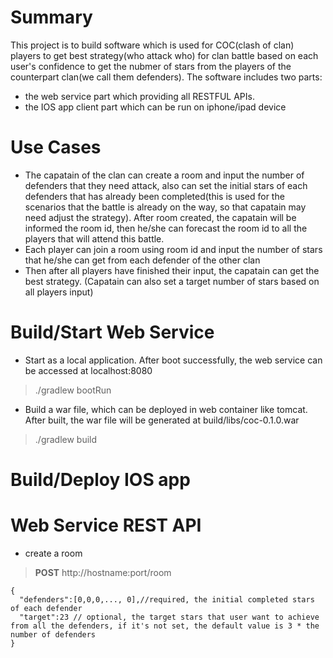 # Summary
This project is to build software which is used for COC(clash of clan) players to get best strategy(who attack who) for clan battle based on each user's confidence to get the nubmer of stars from the players of the counterpart clan(we call them defenders). The software includes two parts: 
- the web service part which providing all RESTFUL APIs. 
- the IOS app client part which can be run on iphone/ipad device

# Use Cases
- The capatain of the clan can create a room and input the number of defenders that they need attack, also can set the initial stars of each defenders that has already been completed(this is used for the scenarios that the battle is already on the way, so that capatain may need adjust the strategy). After room created, the capatain will be informed the room id, then he/she can forecast the room id to all the players that will attend this battle.
- Each player can join a room using room id and input the number of stars that he/she can get from each defender of the other clan
- Then after all players have finished their input, the capatain can get the best strategy. (Capatain can also set a target number of stars based on all players input)

# Build/Start Web Service
- Start as a local application. After boot successfully, the web service can be accessed at localhost:8080
>./gradlew bootRun

- Build a war file, which can be deployed in web container like tomcat. After built, the war file will be generated at build/libs/coc-0.1.0.war
>./gradlew build

# Build/Deploy IOS app

# Web Service REST API

- create a room

> **POST** http://hostname:port/room

```
{
  "defenders":[0,0,0,..., 0],//required, the initial completed stars of each defender
  "target":23 // optional, the target stars that user want to achieve from all the defenders, if it's not set, the default value is 3 * the number of defenders
}
```
